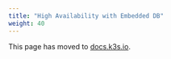 ```yaml
---
title: "High Availability with Embedded DB"
weight: 40
---
```


This page has moved to [docs.k3s.io](https://docs.k3s.io/installation/ha-embedded).